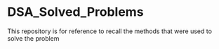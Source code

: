 # DSA_Solved_Problems
This repository is for reference to recall the methods that were used to solve the problem
